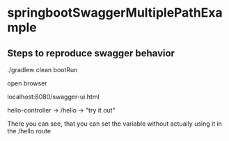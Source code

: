 # springbootSwaggerMultiplePathExample

## Steps to reproduce swagger behavior ##
./gradlew clean bootRun

open browser

localhost:8080/swagger-ui.html

hello-controller -> /hello -> "try it out"

There you can see, that you can set the <name> variable without actually using it in the /hello route
